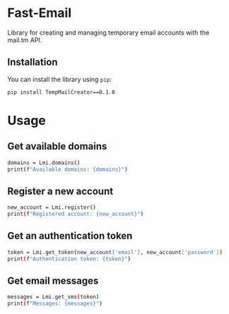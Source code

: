 # Fast-Email

Library for creating and managing temporary email accounts with the mail.tm API.

## Installation

You can install the library using `pip`:

```bash
pip install TempMailCreator==0.1.0
```

# Usage
## Get available domains

```bash
domains = Lmi.domains()
print(f"Available domains: {domains}")
```
## Register a new account

```bash
new_account = Lmi.register()
print(f"Registered account: {new_account}")
```
## Get an authentication token

```bash
token = Lmi.get_token(new_account['email'], new_account['password'])
print(f"Authentication token: {token}")
```
## Get email messages

```bash
messages = Lmi.get_sms(token)
print(f"Messages: {messages}")
```